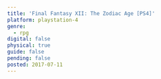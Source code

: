 ```yaml
---
title: 'Final Fantasy XII: The Zodiac Age [PS4]'
platform: playstation-4
genre:
  - rpg
digital: false
physical: true
guide: false
pending: false
posted: 2017-07-11
---
```

